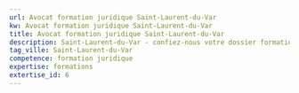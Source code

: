 ```yaml
---
url: Avocat formation juridique Saint-Laurent-du-Var
kw: Avocat formation juridique Saint-Laurent-du-Var
title: Avocat formation juridique Saint-Laurent-du-Var
description: Saint-Laurent-du-Var - confiez-nous votre dossier formation juridique
tag_ville: Saint-Laurent-du-Var
competence: formation juridique
expertise: formations
extertise_id: 6
---
```

